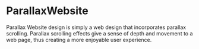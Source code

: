 # ParallaxWebsite
Parallax Website design is simply a web design that incorporates parallax scrolling. Parallax scrolling effects give a sense of depth and movement to a web page, thus creating a more enjoyable user experience.
